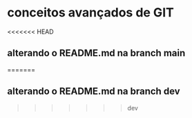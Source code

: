 # conceitos avançados de GIT

<<<<<<< HEAD
## alterando o README.md na branch main
=======
## alterando o README.md na branch dev
>>>>>>> dev
